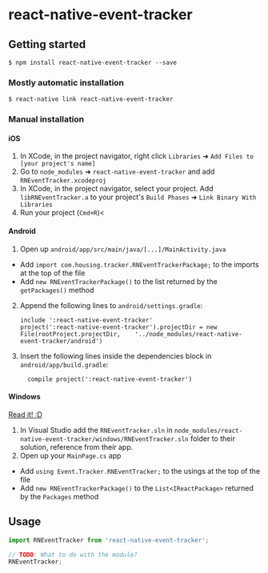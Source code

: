 
# react-native-event-tracker

## Getting started

`$ npm install react-native-event-tracker --save`

### Mostly automatic installation

`$ react-native link react-native-event-tracker`

### Manual installation


#### iOS

1. In XCode, in the project navigator, right click `Libraries` ➜ `Add Files to [your project's name]`
2. Go to `node_modules` ➜ `react-native-event-tracker` and add `RNEventTracker.xcodeproj`
3. In XCode, in the project navigator, select your project. Add `libRNEventTracker.a` to your project's `Build Phases` ➜ `Link Binary With Libraries`
4. Run your project (`Cmd+R`)<

#### Android

1. Open up `android/app/src/main/java/[...]/MainActivity.java`
  - Add `import com.housing.tracker.RNEventTrackerPackage;` to the imports at the top of the file
  - Add `new RNEventTrackerPackage()` to the list returned by the `getPackages()` method
2. Append the following lines to `android/settings.gradle`:
  	```
  	include ':react-native-event-tracker'
  	project(':react-native-event-tracker').projectDir = new File(rootProject.projectDir, 	'../node_modules/react-native-event-tracker/android')
  	```
3. Insert the following lines inside the dependencies block in `android/app/build.gradle`:
  	```
      compile project(':react-native-event-tracker')
  	```

#### Windows
[Read it! :D](https://github.com/ReactWindows/react-native)

1. In Visual Studio add the `RNEventTracker.sln` in `node_modules/react-native-event-tracker/windows/RNEventTracker.sln` folder to their solution, reference from their app.
2. Open up your `MainPage.cs` app
  - Add `using Event.Tracker.RNEventTracker;` to the usings at the top of the file
  - Add `new RNEventTrackerPackage()` to the `List<IReactPackage>` returned by the `Packages` method


## Usage
```javascript
import RNEventTracker from 'react-native-event-tracker';

// TODO: What to do with the module?
RNEventTracker;
```
  
